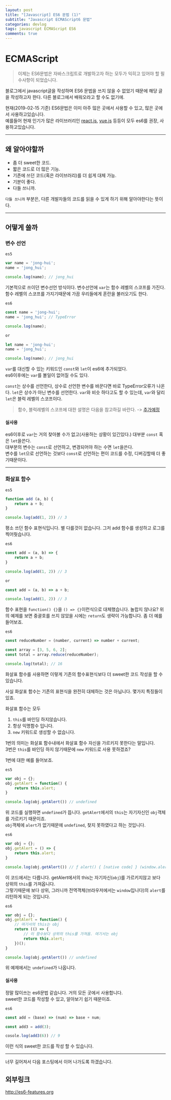 ```yaml
---
layout: post
title: "[Javascript] ES6 문법 (1)"
subtitle: "Javascript ECMAScript6 문법"
categories: devlog
tags: javascript ECMAScript ES6
comments: true
---
```


# ECMAScript

> 이제는 ES6문법은 자바스크립트로 개발하고자 하는 모두가 익히고 있어야 할 필수사항이 되었습니다.

블로그에서 javascript글을 작성하며 ES6 문법을 쓰지 않을 수 없었기 때문에 해당 글을 작성하고자 한다. 다른 블로그에서 배워오라고 할 수도 없기에.  

현재(2019-02-15 기준) ES6문법은 이미 아주 많은 곳에서 사용할 수 있고, 많은 곳에서 사용하고있습니다.  
예를들어 현재 인기가 많은 라이브러리인 [react.js](https://reactjs.org/), [vue.js](https://kr.vuejs.org/v2/guide/index.html) 등등이 모두 es6를 권장, 사용하고있습니다.

***

## 왜 알아야할까

- 좀 더 sweet한 코드.
- 짧은 코드로 더 많은 기능.
- 기존에 쓰던 코드(혹은 라이브러리)를 더 쉽게 대체 가능.
- 기분이 좋다.
- 다들 쓰니까.

`다들 쓰니까` 부분은, 다른 개발자들의 코드를 읽을 수 있게 하기 위해 알아야한다는 뜻이다.  


***

## 어떻게 쓸까

### 변수 선언

`es5`
```javascript
var name = 'jong-hui';
name = 'jong_hui';

console.log(name); // jong_hui
```
기본적으로 쓰이던 변수선언 방식이다. 변수선언에 `var`는 함수 레벨의 스코프를 가진다.  
함수 레벨의 스코프를 가지기때문에 가끔 우리들에게 혼란을 불러오기도 한다.

`es6`
```javascript
const name = 'jong-hui';
name = 'jong_hui'; // TypeError

console.log(name);

or 

let name = 'jong-hui';
name = 'jong_hui';

console.log(name); // jong_hui
```

`var`를 대신할 수 있는 키워드인 `const`와 `let`이 es6에 추가되었다.  
es6이후에는 `var`를 볼일이 없어질 수도 있다.  

`const`는 상수를 선언한다, 상수로 선언한 변수를 바꾼다면 바로 TypeError오류가 나온다.
`let`은 상수가 아닌 변수를 선언한다. `var`와 비슷 하다고도 할 수 있는데, `var`와 달리 `let`은 블럭 레벨의 스코프이다.

> 함수, 블럭레벨의 스코프에 대한 설명은 다음을 참고하길 바란다. -> [추가예정](#)

#### 실사용

es6이후로 `var`는 거의 찾아볼 수가 없고(사용하는 상황이 있긴있다.) 대부분 `const` 혹은 `let`을쓴다.  
대부분의 변수는 `const`로 선언하고, 변경되어야 하는 수면 `let`을쓴다.  
변수를 `let`으로 선언하는 것보다 `const`로 선언하는 편이 코드를 수정, 디버깅할때 더 좋기때문이다.


***

### 화살표 함수

`es5`
```javascript
function add (a, b) {	
	return a + b;
}

console.log(add(1, 2)) // 3
```
평소 쓰던 함수 표현식입니다. 별 다를것이 없습니다. 그저 add 함수를 생성하고 로그를 찍어줫습니다.

`es6`
```javascript
const add = (a, b) => {
	return a + b;
}

console.log(add(1, 2)) // 3

or

const add = (a, b) => a + b;

console.log(add(1, 2)) // 3
```
함수 표현을 `function() {}`을 `() => {}`이런식으로 대체했습니다. 놀랍지 않나요?
위의 예제를 보면 중괄호를 쓰지 않았을 시에는 `return`도 생략이 가능합니다. 좀 더 예를 들어보죠.

`es6`
```javascript
const reduceNumber = (number, current) => number + current;

const array = [3, 5, 6, 2];
const total = array.reduce(reduceNumber);

console.log(total); // 16
```
화살표 함수를 사용하면 이렇게 기존의 함수표현식보다 더 sweet한 코드 작성을 할 수 있습니다.  

사실 화살표 함수는 기존의 표현식을 완전히 대체하는 것은 아닙니다. 몇가지 특징들이 있죠.

화살표 함수는 모두 
1. `this`를 바인딩 하지않습니다.
2. 항상 익명함수 입니다.
3. `new` 키워드로 생성할 수 없습니다.

1번의 의미는 화살표 함수내에서 화살표 함수 자신을 가르키지 못한다는 말입니다.  
3번은 `this`를 바인딩 하지 않기때문에 `new` 키워드로 사용 못하겠죠?

1번에 대한 예를 들어보죠.

`es5`
```javascript
var obj = {};
obj.getAlert = function() {
	return this.alert;
}

console.log(obj.getAlert()) // undefined
```
위 코드를 실행하면 `undefined`가 뜹니다. `getAlert`에서의 `this`는 자기자신인 `obj`객체를 가르키기 때문이죠.  
`obj`객체에 `alert`가 없기때문에 `undefined`, 찾지 못하였다고 하는 것입니다.

`es6`
```javascript
var obj = {};
obj.getAlert = () => {
	return this.alert;
}

console.log(obj.getAlert()) // ƒ alert() { [native code] } (window.alert 입니다)
```
이 코드에서는 다릅니다. getAlert에서의 this는 자기자신(`obj`)를 가르키지않고 보다 상위의 `this`를 가져옵니다.  
그렇기때문에 보다 상위, 그러니까 전역객체(브라우저에서는 `window`입니다)의 `alert`를 리턴하게 되는 것입니다.

`es6`
```javascript
var obj = {};
obj.getAlert = function() {
	// 여기서의 this는 obj
	return (() => {
		// 이 함수보다 상위의 this를 가져옴. 여기서는 obj
		return this.alert;
	})();
}

console.log(obj.getAlert()) // undefined
```
위 예제에서는 `undefined`가 나옵니다.



#### 실사용

정말 많이쓰는 es6문법 같습니다. 거의 모든 곳에서 사용합니다.  
sweet한 코드를 작성할 수 있고, 알아보기 쉽기 때문이죠.

`es6`
```javascript
const add = (base) => (num) => base + num;

const add3 = add(3);

cosole.log(add3(6)) // 9
```
이런 식의 sweet한 코드를 작성 할 수 있습니다.

***

너무 길어져서 다음 포스팅에서 이어 나가도록 하겠습니다.

## 외부링크

<http://es6-features.org>